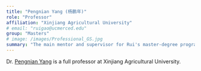 ```yaml
---
title: "Pengnian Yang (杨鹏年)"
role: "Professor"
affiliation: "Xinjiang Agricultural University"
# email: "ruigao@ucmerced.edu"
group: "Masters"
# image: /images/Professional_GS.jpg
summary: "The main mentor and supervisor for Rui's master-degree program."
---
```


Dr. [Pengnian Yang](https://www.researchgate.net/profile/Pengnian-Yang) is a full professor at Xinjiang Agricultural University.
